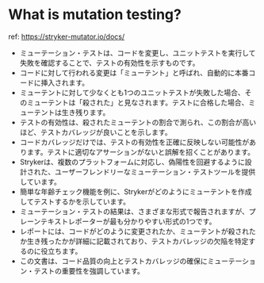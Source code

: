 # What is mutation testing?

ref: <https://stryker-mutator.io/docs/>

- ミューテーション・テストは、コードを変更し、ユニットテストを実行して失敗を確認することで、テストの有効性を示すものです。
- コードに対して行われる変更は「ミューテント」と呼ばれ、自動的に本番コードに挿入されます。
- ミューテントに対して少なくとも1つのユニットテストが失敗した場合、そのミューテントは「殺された」と見なされます。テストに合格した場合、ミューテントは生き残ります。
- テストの有効性は、殺されたミューテントの割合で測られ、この割合が高いほど、テストカバレッジが良いことを示します。
- コードカバレッジだけでは、テストの有効性を正確に反映しない可能性があります。テストに適切なアサーションがないと誤解を招くことがあります。
- Strykerは、複数のプラットフォームに対応し、偽陽性を回避するように設計された、ユーザーフレンドリーなミューテーション・テストツールを提供しています。
- 簡単な年齢チェック機能を例に、Strykerがどのようにミューテントを作成してテストするかを示しています。
- ミューテーション・テストの結果は、さまざまな形式で報告されますが、プレーンテキストレポーターが最も分かりやすい形式の1つです。
- レポートには、コードがどのように変更されたか、ミューテントが殺されたか生き残ったかが詳細に記載されており、テストカバレッジの欠陥を特定するのに役立ちます。
- この文書は、コード品質の向上とテストカバレッジの確保にミューテーション・テストの重要性を強調しています。
